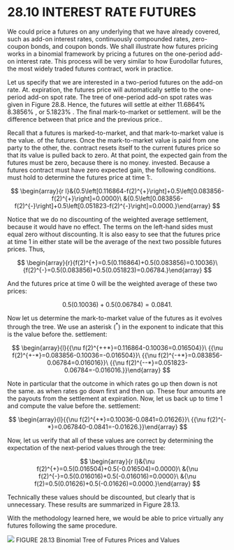 # 28.10 INTEREST RATE FUTURES

We could price a futures on any underlying that we have already covered, such as add-on interest rates, continuously compounded rates, zero-coupon bonds, and coupon bonds. We shall illustrate how futures pricing works in a binomial framework by pricing a futures on the one-period add-on interest rate. This process will be very similar to how Eurodollar futures, the most widely traded futures contract, work in practice.

Let us specify that we are interested in a two-period futures on the add-on rate. At. expiration, the futures price will automatically settle to the one-period add-on spot rate. The tree of one-period add-on spot rates was given in Figure 28.8. Hence, the futures will settle at either $11.6864\%$ $8.3856\%$ , or $5.1823\%$ . The final mark-to-market or settlement. will be the difference between that price and the previous price..

Recall that a futures is marked-to-market, and that mark-to-market value is the value. of the futures. Once the mark-to-market value is paid from one party to the other, the. contract resets itself to the current futures price so that its value is pulled back to zero. At that point, the expected gain from the futures must be zero, because there is no money. invested. Because a futures contract must have zero expected gain, the following conditions. must hold to determine the futures price at time 1:.

$$
\begin{array}{r l}&{0.5\left[0.116864-f(2)^{+}\right]+0.5\left[0.083856-f(2)^{+}\right]=0.0000}\ &{0.5\left[0.083856-f(2)^{-}\right]+0.5\left[0.051823-f(2)^{-}\right]=0.0000.}\end{array}
$$

Notice that we do no discounting of the weighted average settlement, because it would have no effect. The terms on the left-hand sides must equal zero without discounting. It is also easy to see that the futures price at time 1 in either state will be the average of the next two possible futures prices. Thus,

$$
\begin{array}{r}{f(2)^{+}=0.5(0.116864)+0.5(0.083856)=0.10036}\ {f(2)^{-}=0.5(0.083856)+0.5(0.051823)=0.06784.}\end{array}
$$

And the futures price at time 0 will be the weighted average of these two prices:

$$
0.5(0.10036)+0.5(0.06784)=0.0841.
$$

Now let us determine the mark-to-market value of the futures as it evolves through the tree. We use an asterisk $({}^{\ast})$ in the exponent to indicate that this is the value before the. settlement:

$$
\begin{array}{l}{{\nu f(2)^{++*}=0.116864-0.10036=0.016504}}\ {{\nu f(2)^{+-*}=0.083856-0.10036=-0.016504}}\ {{\nu f(2)^{-+*}=0.083856-0.06784=0.016016}}\ {{\nu f(2)^{--*}=0.051823-0.06784=-0.016016.}}\end{array}
$$

Note in particular that the outcome in which rates go up then down is not the same. as when rates go down first and then up. These four amounts are the payouts from the settlement at expiration. Now, let us back up to time 1 and compute the value before the. settlement:

$$
\begin{array}{l}{{\nu f(2)^{+*}=0.10036-0.0841=0.01626}}\ {{\nu f(2)^{-*}=0.067840-0.0841=-0.01626.}}\end{array}
$$

Now, let us verify that all of these values are correct by determining the expectation of the next-period values through the tree:

$$
\begin{array}{r l}&{\nu f(2)^{+}=0.5(0.016504)+0.5(-0.016504)=0.0000}\ &{\nu f(2)^{-}=0.5(0.016016)+0.5(-0.016016)=0.0000}\ &{\nu f(2)=0.5(0.01626)+0.5(-0.01626)=0.0000.}\end{array}
$$

Technically these values should be discounted, but clearly that is unnecessary. These results are summarized in Figure 28.13.

With the methodology learned here, we would be able to price virtually any futures following the same procedure.

![](506fd2ae5889801bf63dfd36a6635f1efa71129520a30ca80fa9a93481443675.jpg)
FIGURE 28.13 Binomial Tree of Futures Prices and Values
